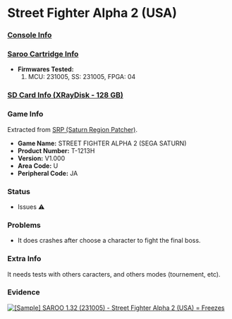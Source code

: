 # Street Fighter Alpha 2 (USA)

### [Console Info](../../../../Info/Consoles/VA13/README.md)

### [Saroo Cartridge Info](../../../../Info/Cartridges/RetroGameParadiseStore/1.32F/README.md)

- <b>Firmwares Tested:</b>
  1. MCU: 231005, SS: 231005, FPGA: 04

### [SD Card Info (XRayDisk - 128 GB)](../../../../Info/SdCards/XRayDisk/128GB/fat32/README.md)

### Game Info

Extracted from [SRP (Saturn Region Patcher)](https://segaxtreme.net/resources/saturn-region-patcher.81/download).

- <b>Game Name:</b> STREET FIGHTER ALPHA 2 (SEGA SATURN)
- <b>Product Number:</b> T-1213H
- <b>Version:</b> V1.000
- <b>Area Code:</b> U
- <b>Peripheral Code:</b> JA

### Status

- Issues :warning:

### Problems

- It does crashes after choose a character to fight the final boss.

### Extra Info

It needs tests with others caracters, and others modes (tournement, etc).

### Evidence

[![[Sample] SAROO 1.32 (231005) - Street Fighter Alpha 2 (USA) = Freezes](https://img.youtube.com/vi/f70O0AcXrqs/0.jpg)](https://www.youtube.com/watch?v=f70O0AcXrqs)

